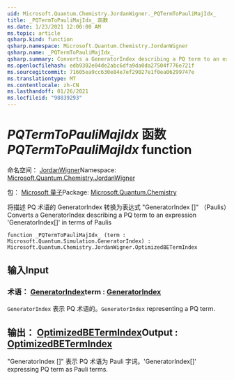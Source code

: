 ```yaml
---
uid: Microsoft.Quantum.Chemistry.JordanWigner._PQTermToPauliMajIdx_
title: _PQTermToPauliMajIdx_ 函数
ms.date: 1/23/2021 12:00:00 AM
ms.topic: article
qsharp.kind: function
qsharp.namespace: Microsoft.Quantum.Chemistry.JordanWigner
qsharp.name: _PQTermToPauliMajIdx_
qsharp.summary: Converts a GeneratorIndex describing a PQ term to an expression 'GeneratorIndex[]' in terms of Paulis
ms.openlocfilehash: edb9302e04de2abc6dfa9da0da27504f776e721f
ms.sourcegitcommit: 71605ea9cc630e84e7ef29027e1f0ea06299747e
ms.translationtype: MT
ms.contentlocale: zh-CN
ms.lasthandoff: 01/26/2021
ms.locfileid: "98839293"
---
```

# <a name="_pqtermtopaulimajidx_-function"></a><span data-ttu-id="dc2d8-102">_PQTermToPauliMajIdx_ 函数</span><span class="sxs-lookup"><span data-stu-id="dc2d8-102">_PQTermToPauliMajIdx_ function</span></span>

<span data-ttu-id="dc2d8-103">命名空间： [JordanWigner](xref:Microsoft.Quantum.Chemistry.JordanWigner)</span><span class="sxs-lookup"><span data-stu-id="dc2d8-103">Namespace: [Microsoft.Quantum.Chemistry.JordanWigner](xref:Microsoft.Quantum.Chemistry.JordanWigner)</span></span>

<span data-ttu-id="dc2d8-104">包： [Microsoft 量子](https://nuget.org/packages/Microsoft.Quantum.Chemistry)</span><span class="sxs-lookup"><span data-stu-id="dc2d8-104">Package: [Microsoft.Quantum.Chemistry](https://nuget.org/packages/Microsoft.Quantum.Chemistry)</span></span>


<span data-ttu-id="dc2d8-105">将描述 PQ 术语的 GeneratorIndex 转换为表达式 "GeneratorIndex []" （Paulis）</span><span class="sxs-lookup"><span data-stu-id="dc2d8-105">Converts a GeneratorIndex describing a PQ term to an expression 'GeneratorIndex[]' in terms of Paulis</span></span>

```qsharp
function _PQTermToPauliMajIdx_ (term : Microsoft.Quantum.Simulation.GeneratorIndex) : Microsoft.Quantum.Chemistry.JordanWigner.OptimizedBETermIndex
```


## <a name="input"></a><span data-ttu-id="dc2d8-106">输入</span><span class="sxs-lookup"><span data-stu-id="dc2d8-106">Input</span></span>

### <a name="term--generatorindex"></a><span data-ttu-id="dc2d8-107">术语： [GeneratorIndex](xref:Microsoft.Quantum.Simulation.GeneratorIndex)</span><span class="sxs-lookup"><span data-stu-id="dc2d8-107">term : [GeneratorIndex](xref:Microsoft.Quantum.Simulation.GeneratorIndex)</span></span>

<span data-ttu-id="dc2d8-108">`GeneratorIndex` 表示 PQ 术语的。</span><span class="sxs-lookup"><span data-stu-id="dc2d8-108">`GeneratorIndex` representing a PQ term.</span></span>



## <a name="output--optimizedbetermindex"></a><span data-ttu-id="dc2d8-109">输出： [OptimizedBETermIndex](xref:Microsoft.Quantum.Chemistry.JordanWigner.OptimizedBETermIndex)</span><span class="sxs-lookup"><span data-stu-id="dc2d8-109">Output : [OptimizedBETermIndex](xref:Microsoft.Quantum.Chemistry.JordanWigner.OptimizedBETermIndex)</span></span>

<span data-ttu-id="dc2d8-110">"GeneratorIndex []" 表示 PQ 术语为 Pauli 字词。</span><span class="sxs-lookup"><span data-stu-id="dc2d8-110">'GeneratorIndex[]' expressing PQ term as Pauli terms.</span></span>